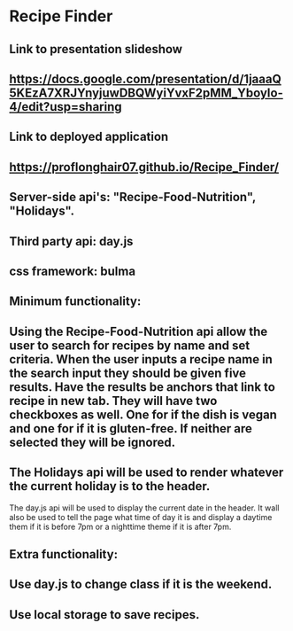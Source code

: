 # Recipe Finder

## Link to presentation slideshow
## https://docs.google.com/presentation/d/1jaaaQ5KEzA7XRJYnyjuwDBQWyiYvxF2pMM_YboyIo-4/edit?usp=sharing
## Link to deployed application
## https://proflonghair07.github.io/Recipe_Finder/
## Server-side api's: "Recipe-Food-Nutrition", "Holidays".
## Third party api: day.js
## css framework: bulma

## Minimum functionality:
## Using the Recipe-Food-Nutrition api allow the user to search for recipes by name and set criteria. When the user inputs a recipe name in the search input they should be given five results. Have the results be anchors that link to recipe in new tab. They will have two checkboxes as well. One for if the dish is vegan and one for if it is gluten-free. If neither are selected they will be ignored.
## The Holidays api will be used to render whatever the current holiday is to the header.
The day.js api will be used to display the current date in the header. It wall also be used to tell the page what time of day it is and display a daytime them if it is before 7pm or a nighttime theme if it is after 7pm.

## Extra functionality:
## Use day.js to change class if it is the weekend.
## Use local storage to save recipes.

